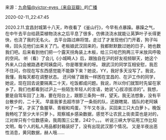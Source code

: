 来源：[九命猫@victor-eyes（来自豆瓣）](https://www.douban.com/people/OldCatMiMiMi/)的[广播](https://www.douban.com/people/OldCatMiMiMi/status/2805116135/)


2020-02-11_22:47:45


2020.2.11.宜昌封城第十八天，昨夜看了《釜山行》，今早有点暴躁。暴躁之气，在中午去平台给蔬菜植物浇水之后平息了很多，仿佛浇浇水就能让莴笋叶子长得更快，也浇了我的无名火。
去平台路过麻将馆，走过了才发现他们门开着，狗子叫唤，回头见他们出来关了门。老板娘武汉回来的，我都默默数过她的日子，她也数我们吧。后来看到他们把一个露天拐角装上木板，给三只哈巴狗两三平米放风呼吸的空间。
听（看）了会儿《小城畸人》后，跟独自在沪的好友视频聊天，她这个外来人口会被路遇老阿姨盘问，你是哪里来的呀。
跟武汉的同学互相安慰，我忍不住问，你现在写东西感觉能不能静下来？她说，YY，我好多天没写了。我说，我懂，我每天都在调整状态。
还问候了跟我一样困在宜昌的、在沪工作的同学，她说，现在回去说要隔离二十天，吃饭都成问题。我说，所以你们就暂时先留在家乡了。我们也都看到过沪上一些陌生年轻人的言语，她说“心拔凉拔凉的”。我想，要是自驾车回了上海，要在阳台上，跟那三条狗一样，望天。我无法想象，没有平台散步的，二十天。
早晨我爹去超市排了一条街的队，还跟瞎晃、插队的老阿姨吵了一架，才买了鱼腥草、青椒和鸡蛋，下午又冬泳，买回来三只大白萝卜。晚饭我畅吃了至少大半只萝卜。观察城乡感染数据，感觉不让农民上街卖菜也是对的，江对岸只有个位数感染，我周围三公里，242个。。。
听说三峡大学征用工作比较文明，每个人的私人用品都封箱装好了，没有出现武汉那个情况。
又是半夜出恶性消息，黄冈数据，赫人哦……
